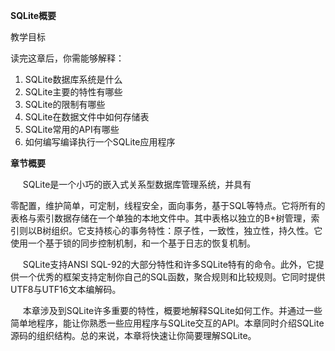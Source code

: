 **SQLite概要**

教学目标

读完这章后，你需能够解释：

1. SQLite数据库系统是什么
2. SQLite主要的特性有哪些
3. SQLite的限制有哪些
4. SQLite在数据文件中如何存储表
5. SQLite常用的API有哪些
6. 如何编写编译执行一个SQLite应用程序

  


**章节概要**

     SQLite是一个小巧的嵌入式关系型数据库管理系统，并具有

零配置，维护简单，可定制，线程安全，面向事务，基于SQL等特点。它将所有的表格与索引数据存储在一个单独的本地文件中。其中表格以独立的B+树管理，索引则以B树组织。它支持核心的事务特性：原子性，一致性，独立性，持久性。它使用一个基于锁的同步控制机制，和一个基于日志的恢复机制。

     SQLite支持ANSI SQL-92的大部分特性和许多SQLite特有的命令。此外，它提供一个优秀的框架支持定制你自己的SQL函数，聚合规则和比较规则。它同时提供UTF8与UTF16文本编解码。

     本章涉及到SQLite许多重要的特性，概要地解释SQLite如何工作。并通过一些简单地程序，能让你熟悉一些应用程序与SQLite交互的API。本章同时介绍SQLite源码的组织结构。总的来说，本章将快速让你简要理解SQLite。



